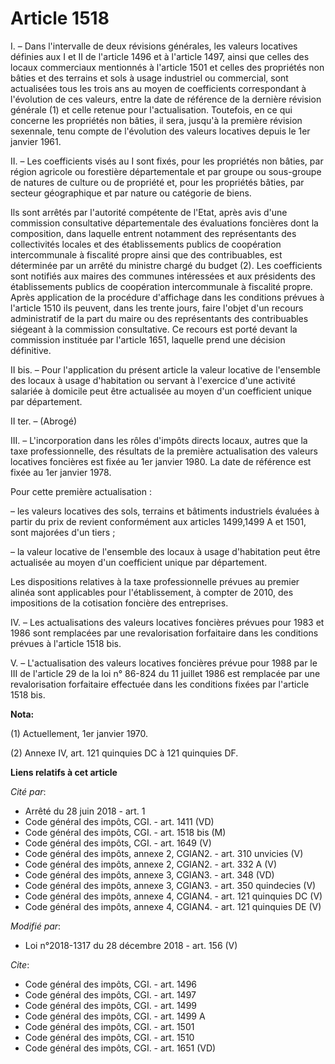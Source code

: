 # Article 1518

I. – Dans l'intervalle de deux révisions générales, les valeurs locatives définies aux I et II de l'article 1496 et à
l'article 1497, ainsi que celles des locaux commerciaux mentionnés à l'article 1501 et celles des propriétés non bâties et
des terrains et sols à usage industriel ou commercial, sont actualisées tous les trois ans au moyen de coefficients
correspondant à l'évolution de ces valeurs, entre la date de référence de la dernière révision générale (1) et celle retenue
pour l'actualisation. Toutefois, en ce qui concerne les propriétés non bâties, il sera, jusqu'à la première révision
sexennale, tenu compte de l'évolution des valeurs locatives depuis le 1er janvier 1961.

II. – Les coefficients visés au I sont fixés, pour les propriétés non bâties, par région agricole ou forestière
départementale et par groupe ou sous-groupe de natures de culture ou de propriété et, pour les propriétés bâties, par secteur
géographique et par nature ou catégorie de biens.

Ils sont arrêtés par l'autorité compétente de l'Etat, après avis d'une commission consultative départementale des évaluations
foncières dont la composition, dans laquelle entrent notamment des représentants des collectivités locales et des
établissements publics de coopération intercommunale à fiscalité propre ainsi que des contribuables, est déterminée par un
arrêté du ministre chargé du budget (2). Les coefficients sont notifiés aux maires des communes intéressées et aux présidents
des établissements publics de coopération intercommunale à fiscalité propre. Après application de la procédure d'affichage
dans les conditions prévues à l'article 1510 ils peuvent, dans les trente jours, faire l'objet d'un recours administratif de
la part du maire ou des représentants des contribuables siégeant à la commission consultative. Ce recours est porté devant la
commission instituée par l'article 1651, laquelle prend une décision définitive.

II bis. – Pour l'application du présent article la valeur locative de l'ensemble des locaux à usage d'habitation ou servant à
l'exercice d'une activité salariée à domicile peut être actualisée au moyen d'un coefficient unique par département.

II ter. – (Abrogé)

III. – L'incorporation dans les rôles d'impôts directs locaux, autres que la taxe professionnelle, des résultats de la
première actualisation des valeurs locatives foncières est fixée au 1er janvier 1980. La date de référence est fixée au 1er
janvier 1978.

Pour cette première actualisation :

– les valeurs locatives des sols, terrains et bâtiments industriels évaluées à partir du prix de revient conformément aux
articles 1499,1499 A et 1501, sont majorées d'un tiers ;

– la valeur locative de l'ensemble des locaux à usage d'habitation peut être actualisée au moyen d'un coefficient unique par
département.

Les dispositions relatives à la taxe professionnelle prévues au premier alinéa sont applicables pour l'établissement, à
compter de 2010, des impositions de la cotisation foncière des entreprises.

IV. – Les actualisations des valeurs locatives foncières prévues pour 1983 et 1986 sont remplacées par une revalorisation
forfaitaire dans les conditions prévues à l'article 1518 bis. 

V. – L'actualisation des valeurs locatives foncières prévue pour 1988 par le III de l'article 29 de la loi n° 86-824 du 11
juillet 1986 est remplacée par une revalorisation forfaitaire effectuée dans les conditions fixées par l'article 1518 bis.

**Nota:**

(1) Actuellement, 1er janvier 1970.

(2) Annexe IV, art. 121 quinquies DC à 121 quinquies DF.

**Liens relatifs à cet article**

_Cité par_:

  - Arrêté du 28 juin 2018 - art. 1
  - Code général des impôts, CGI. - art. 1411 (VD)
  - Code général des impôts, CGI. - art. 1518 bis (M)
  - Code général des impôts, CGI. - art. 1649 (V)
  - Code général des impôts, annexe 2, CGIAN2. - art. 310 unvicies (V)
  - Code général des impôts, annexe 2, CGIAN2. - art. 332 A (V)
  - Code général des impôts, annexe 3, CGIAN3. - art. 348 (VD)
  - Code général des impôts, annexe 3, CGIAN3. - art. 350 quindecies (V)
  - Code général des impôts, annexe 4, CGIAN4. - art. 121 quinquies DC (V)
  - Code général des impôts, annexe 4, CGIAN4. - art. 121 quinquies DE (V)

_Modifié par_:

  - Loi n°2018-1317 du 28 décembre 2018 - art. 156 (V)

_Cite_:

  - Code général des impôts, CGI. - art. 1496
  - Code général des impôts, CGI. - art. 1497
  - Code général des impôts, CGI. - art. 1499
  - Code général des impôts, CGI. - art. 1499 A
  - Code général des impôts, CGI. - art. 1501
  - Code général des impôts, CGI. - art. 1510
  - Code général des impôts, CGI. - art. 1651 (VD)
